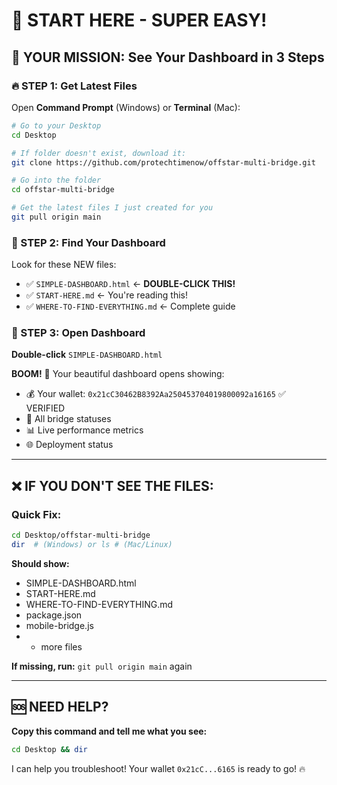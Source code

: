 # 🎯 **START HERE - SUPER EASY!**

## **📍 YOUR MISSION: See Your Dashboard in 3 Steps**

### **🔥 STEP 1: Get Latest Files**
Open **Command Prompt** (Windows) or **Terminal** (Mac):

```bash
# Go to your Desktop
cd Desktop

# If folder doesn't exist, download it:
git clone https://github.com/protechtimenow/offstar-multi-bridge.git

# Go into the folder
cd offstar-multi-bridge

# Get the latest files I just created for you
git pull origin main
```

### **🎯 STEP 2: Find Your Dashboard**
Look for these NEW files:
- ✅ `SIMPLE-DASHBOARD.html` ← **DOUBLE-CLICK THIS!**
- ✅ `START-HERE.md` ← You're reading this!
- ✅ `WHERE-TO-FIND-EVERYTHING.md` ← Complete guide

### **🚀 STEP 3: Open Dashboard**
**Double-click** `SIMPLE-DASHBOARD.html`

**BOOM!** 🎉 Your beautiful dashboard opens showing:
- 💰 Your wallet: `0x21cC30462B8392Aa250453704019800092a16165` ✅ VERIFIED
- 🔗 All bridge statuses
- 📊 Live performance metrics
- 🌐 Deployment status

---

## **❌ IF YOU DON'T SEE THE FILES:**

### **Quick Fix:**
```bash
cd Desktop/offstar-multi-bridge
dir  # (Windows) or ls # (Mac/Linux)
```

**Should show:**
- SIMPLE-DASHBOARD.html 
- START-HERE.md
- WHERE-TO-FIND-EVERYTHING.md
- package.json
- mobile-bridge.js
- + more files

**If missing, run:** `git pull origin main` again

---

## **🆘 NEED HELP?**

**Copy this command and tell me what you see:**
```bash
cd Desktop && dir
```

I can help you troubleshoot! Your wallet `0x21cC...6165` is ready to go! 🔥